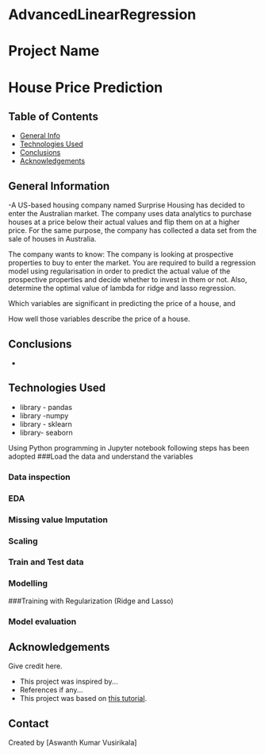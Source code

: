 # AdvancedLinearRegression
# Project Name
# House Price Prediction

## Table of Contents
* [General Info](#general-information)
* [Technologies Used](#technologies-used)
* [Conclusions](#conclusions)
* [Acknowledgements](#acknowledgements)



## General Information
-A US-based housing company named Surprise Housing has decided to enter the Australian market.
 The company uses data analytics to purchase houses at a price below their actual values and flip them on at a higher price.
 For the same purpose, the company has collected a data set from the sale of houses in Australia. 


The company wants to know:
 The company is looking at prospective properties to buy to enter the market.
 You are required to build a regression model using regularisation in order to predict the actual value of the
 prospective properties and decide whether to invest in them or not.
 Also, determine the optimal value of lambda for ridge and lasso regression.

 


Which variables are significant in predicting the price of a house, and


How well those variables describe the price of a house.

 

## Conclusions
- 


## Technologies Used
- library - pandas
- library -numpy
- library - sklearn
- library- seaborn

Using Python programming in Jupyter notebook  following steps has been adopted
###Load the data and understand the variables
### Data inspection
### EDA
### Missing value Imputation
### Scaling 
### Train and Test data
### Modelling
###Training with Regularization (Ridge and Lasso)
### Model evaluation


## Acknowledgements
Give credit here.
- This project was inspired by...
- References if any...
- This project was based on [this tutorial](https://www.example.com).


## Contact
 Created by [Aswanth Kumar Vusirikala]
